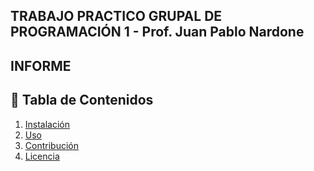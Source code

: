 ## TRABAJO PRACTICO GRUPAL DE PROGRAMACIÓN 1 - Prof. Juan Pablo Nardone

## INFORME
## 📖 Tabla de Contenidos
1. [Instalación](#instalación)
2. [Uso](#uso)
3. [Contribución](#contribución)
4. [Licencia](#licencia)
